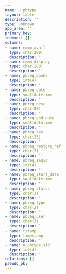 ```yaml
---
name: u_pbtype
layout: table
description: ''
type: unknown
app_area: ''
primary_key: 
indexes: []
columns:
- name: comp_avail
  type: char(200)
  description: ''
- name: comp_display
  type: char(200)
  description: ''
- name: pbreq_books
  type: int(4)
  description: ''
- name: pbreq_date
  type: smalldatetime
  description: ''
- name: pbreq_desc
  type: char(80)
  description: ''
- name: pbreq_end_date
  type: smalldatetime
  description: ''
- name: pbreq_key
  type: char(15)
  description: ''
- name: pbreq_rentgrp_ref
  type: char(3)
  description: ''
- name: pbreq_seqid
  type: int(4)
  description: ''
- name: pbreq_start_date
  type: smalldatetime
  description: ''
- name: pbreq_status
  type: char(3)
  description: ''
- name: pbreq_type
  type: char(3)
  description: ''
- name: pbreq_user
  type: char(3)
  description: ''
- name: tstamp
  type: timestamp
  description: ''
- name: u_pbtype_sid
  type: int(4)
  description: ''
relations: []
pseudo_pk: 
---
```


